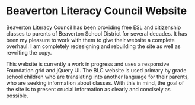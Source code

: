 # Beaverton Literacy Council Website

Beaverton Literacy Council has been providing free ESL and citizenship classes to parents of Beaverton School District for several decades. It has been my pleasure to work with them to give their website a complete overhaul. I am completely redesigning and rebuilding the site as well as rewriting the copy. 

This website is currently a work in progress and uses a responsive Foundation grid and jQuery UI. The BLC website is used primary by grade school children who are translating into another language for their parents, who are seeking information about classes. With this in mind, the goal of the site is to present crucial information as clearly and concisely as possible. 
